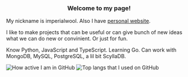 <h3 align="center">Welcome to my page!</h3>

My nickname is imperialwool. Also I have [personal website](https://iwool.dev/).

I like to make projects that can be useful or can give bunch of new ideas what we can do new or convinient. Or just for fun.

Know Python, JavaScript and TypeScript. Learning Go. Can work with MongoDB, MySQL, PostgreSQL, a lil bit ScyllaDB.

![How active I am in GitHub](https://github-readme-stats.vercel.app/api?username=imperialwool&show_icons=true&theme=dark)
![Top langs that I used on GitHub](https://github-readme-stats.vercel.app/api/top-langs?username=imperialwool&show_icons=true&theme=dark&layout=compact)
